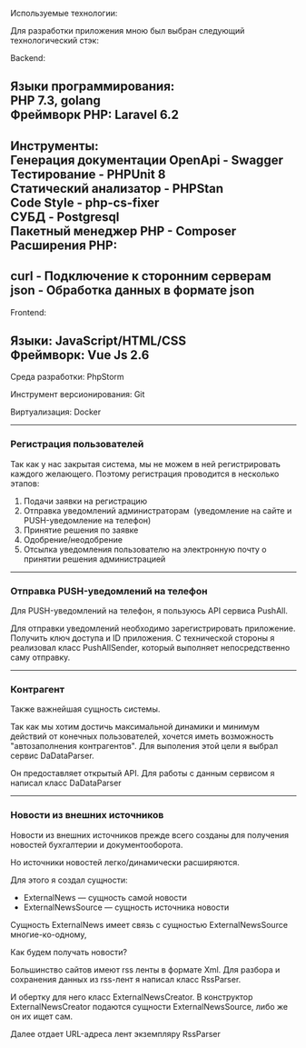 Используемые технологии:

Для разработки приложения мною был выбран следующий технологический стэк:

Backend:

Языки программирования: <br/>
PHP 7.3, golang <br/>
Фреймворк PHP: Laravel 6.2 <br/>
---
Инструменты: <br/>
Генерация документации OpenApi - Swagger <br/>
Тестирование - PHPUnit 8 <br/>
Статический анализатор - PHPStan <br/>
Code Style - php-cs-fixer <br/>
СУБД - Postgresql <br/>
Пакетный менеджер PHP - Composer <br/>
Расширения PHP: <br/>
---
curl - Подключение к сторонним серверам
<br/>
json - Обработка данных в формате json
---
Frontend:

Языки: JavaScript/HTML/CSS <br/>
Фреймворк: Vue Js 2.6 <br/>
---

Среда разработки: PhpStorm

Инструмент версионирования: Git

Виртуализация: Docker


- - - -

### Регистрация пользователей


Так как у нас закрытая система, мы не можем в ней регистрировать каждого желающего. Поэтому регистрация проводится в несколько этапов:

1. Подачи заявки на регистрацию
2. Отправка уведомлений администраторам  (уведомление на сайте и PUSH-уведомление на телефон)
3. Принятие решения по заявке
4. Одобрение/неодобрение
5. Отсылка уведомления пользователю на электронную почту о принятии решения администрацией

- - - -

### Отправка PUSH-уведомлений на телефон

Для PUSH-уведомлений на телефон, я пользуюсь API сервиса PushAll.

Для отправки уведомлений необходимо зарегистрировать приложение. Получить ключ доступа и ID приложения.
С технической стороны я реализовал класс PushAllSender, который выполняет непосредственно саму отправку.

- - - -

### Контрагент
    
Также важнейшая сущность системы.

Так как мы хотим достичь максимальной динамики и минимум действий от конечных пользователей, хочется иметь возможность "автозаполнения контрагентов".
Для выполения этой цели я выбрал сервис DaDataParser.

Он предоставляет открытый API.
Для работы с данным сервисом я написал класс DaDataParser

- - - -

### Новости из внешних источников

Новости из внешних источников прежде всего созданы для получения новостей бухгалтерии и документооборота.

Но источники новостей легко/динамически расширяются.

Для этого я создал сущности:

- ExternalNews — сущность самой новости
- ExternalNewsSource — сущность источника новости

Сущность ExternalNews имеет связь с сущностью ExternalNewsSource многие-ко-одному,

Как будем получать новости?

Большинство сайтов имеют rss ленты в формате Xml.
Для разбора и сохранения данных из rss-лент я написал класс RssParser.

И обертку для него класс ExternalNewsCreator.
В конструктор ExternalNewsCreator подаются сущности ExternalNewsSource, либо же он их ищет сам.

Далее отдает URL-адреса лент экземпляру RssParser
